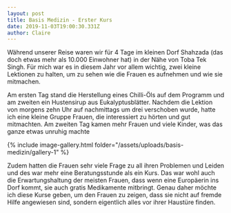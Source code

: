 ```yaml
---
layout: post
title: Basis Medizin - Erster Kurs
date: 2019-11-03T19:00:30.331Z
author: Claire
---
```

Während unserer Reise waren wir für 4 Tage im kleinen Dorf Shahzada (das doch etwas mehr als 10.000 Einwohner hat) in der Nähe von Toba Tek Singh. Für mich war es in diesem Jahr vor allem wichtig, zwei kleine Lektionen zu halten, um zu sehen wie die Frauen es aufnehmen und wie sie mitmachen.

<!--more-->

Am ersten Tag stand die Herstellung eines Chilli-Öls auf dem Programm und am zweiten ein Hustensirup aus Eukalyptusblätter. Nachdem die Lektion von morgens zehn Uhr auf nachmittags um drei verschoben wurde, hatte ich eine kleine Gruppe Frauen, die interessiert zu hörten und gut mitmachten. Am zweiten Tag kamen mehr Frauen und viele Kinder, was das ganze etwas unruhig machte

{% include image-gallery.html folder="/assets/uploads/basis-medizin/gallery-1" %}

Zudem hatten die Frauen sehr viele Frage zu all ihren Problemen und Leiden und des war mehr eine Beratungsstunde als ein Kurs. Das war wohl auch die Erwartungshaltung der meisten Frauen, dass wenn eine Europäerin ins Dorf kommt, sie auch gratis Medikamente mitbringt. Genau daher möchte ich diese Kurse geben, um den Frauen zu zeigen, dass sie nicht auf fremde Hilfe angewiesen sind, sondern eigentlich alles vor ihrer Haustüre finden.
